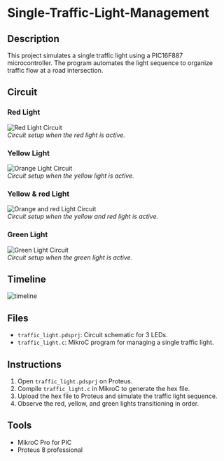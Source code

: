 # Single-Traffic-Light-Management

## Description
This project simulates a single traffic light using a PIC16F887 microcontroller. The program automates the light sequence to organize traffic flow at a road intersection.

## Circuit
### Red Light
![Red Light Circuit](circuit/red.png)  
*Circuit setup when the red light is active.*

### Yellow Light
![Orange Light Circuit](circuit/orange.png)  
*Circuit setup when the yellow light is active.*

### Yellow & red Light
![Orange and red Light Circuit](circuit/red_&_orange.png)  
*Circuit setup when the yellow and red light is active.*

### Green Light
![Green Light Circuit](circuit/green.png)  
*Circuit setup when the green light is active.*

## Timeline
![timeline](circuit/timeline.png)  

## Files
- `traffic_light.pdsprj`: Circuit schematic for 3 LEDs.
- `traffic_light.c`: MikroC program for managing a single traffic light.

## Instructions
1. Open `traffic_light.pdsprj` on Proteus.
2. Compile `traffic_light.c` in MikroC to generate the hex file.
3. Upload the hex file to Proteus and simulate the traffic light sequence.
4. Observe the red, yellow, and green lights transitioning in order.

## Tools
- MikroC Pro for PIC
- Proteus 8 professional
